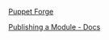 [Puppet Forge](http://forge.puppetlabs.com/ "")

[Publishing a Module - Docs](http://docs.puppetlabs.com/puppet/latest/reference/modules_publishing.html "")